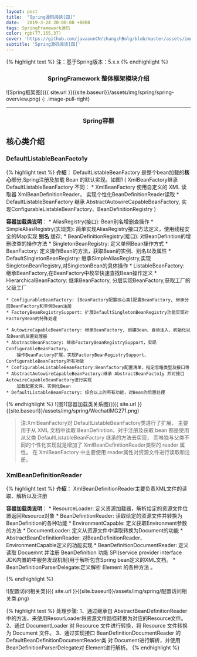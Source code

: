 ```yaml
---
layout: post
title:  "Spring源码阅读[四]"
date:   2019-3-24 20:00:00 +0800
tags: SpringFramework源码
color: rgb(77,155,37)
cover: 'https://github.com/javasunCN/zhangzhBolg/blob/master/assets/img/spring/spring.jpg?raw=true'
subtitle: 'Spring源码阅读[四]'
---
```


{% highlight text %}
    注：基于Spring版本：5.x.x
{% endhighlight %} 


<center><b><h3>SpringFramework 整体框架模块介绍</h3></b></center>

![Spring框架图]({{ site.url }}{{site.baseurl}}/assets/img/spring/spring-overview.png)
{: .image-pull-right}

------------------------

<center><b><h3>Spring容器</h3></b></center>

## **核心类介绍** 
      
### **DefaultListableBeanFacto1y** 
{% highlight text %}
**介绍**：
    DefaultListableBeanFactory 是整个bean加载的**核心**部分,Spring注册及加载 Bean 的默认实现。如图1
    (
        XmlBeanFactory继承DefaultListableBeanFactory
        不同：
            *   XmlBeanFactory 使用自定义的 XML 读取器 XmlBeanDefinitionReader，
                实现个性化BeanDefinitionReader读取
            *   DefaultListableBeanFactory 继承 AbstractAutowireCapableBeanFactory,
                实现ConfigurableListableBeanFactory、BeanDefinitionRegistry
    )
    
**容器加载类说明**： 
    * AliasRegistry(接口): Bean别名增删查操作
    * SimpleAliasRegistry(实现类): 简单实现AliasRegistry接口方法定义，使用线程安全的Map实现 **别名** 缓存;
    * BeanDefinitionRegistry(接口): 对BeanDefinition的增删改查的操作方法
    * SingletonBeanRegistry: 定义单例Bean操作方式
    * BeanFactory: 定义操作Bean的方法，获取Bean的实例、别名以及属性
    * DefaultSingletonBeanRegistry: 继承SimpleAliasRegistry,实现SingletonBeanRegistry,对SingletonBean的具体操作
    * ListableBeanFactory: 继承BeanFactory,在BeanFactory中枚举快速查找Bean操作定义
    * HierarchicalBeanFactory: 继承BeanFactory, 分层实现BeanFactory,获取工厂的父级工厂
    
    * ConfigurableBeanFactory: [BeanFactory配置核心类]配置BeanFactory, 继承分层BeanFactory和单例Bean注册
    * FactoryBeanRegistrySupport: 扩展DefaultSingletonBeanRegistry功能实现对FactoryBean的特殊处理

    * AutowireCapableBeanFactory: 继承BeanFactory, 创建Bean、自动注入、初始化以及Bean的后置处理器
    * AbstractBeanFactory: 继承FactoryBeanRegistrySupport，实现ConfigurableBeanFactory，
        操作BeanFactory扩展，实现FactoryBeanRegistrySupport、ConfigurableBeanFactory所有功能
    * ConfigurableListableBeanFactory:Beanfactory配置清单，指定忽略类型及接口等
    * AbstractAutowireCapableBeanFactory:继承 AbstractBeanFacto1y 并对接口 AutowireCapableBeanFactory进行实现
        加载配置文件、实例化Bean
    * DefaultListableBeanFactory: 综合以上的所有功能，对Bean的后置处理


{% endhighlight %} 
![图1(容器加载类关系图)]({{ site.url }}{{site.baseurl}}/assets/img/spring/WechatIMG271.png)

> 注:XmlBeanFactory对 DefaultListableBeanFactorγ类进行了扩展，
> 主要用于从 XML 文档中读取 BeanDefinition，对于注册及获取 bean 都是使用从父类 DefaultListableBeanFactory 继承的方法去实现，
> 而唯独与父类不同的个性化实现就是增加了 XmlBeanDefinitionReader类型的 reader 属性。
> 在 XmlBeanFactory 中主要使用 reader属性对资源文件进行读取和注册。

### **XmlBeanDefinitionReader** 
{% highlight text %}
**介绍**：
    XmlBeanDefinitionReader主要负责XML文件的读取、解析以及注册
 
**容器加载类说明**：
    * ResourceLoader: 定义资源加载器，解析给定的资源文件位置返回Resource对象
    * BeanDefinitionReader: 读取给定的资源文件并转换为BeanDefinition的各种功能
    * EnvironmentCapable: 定义获取Environment参数的方法
    * DocumentLoader: 定义从资源文件中读取转换为Document的功能
    * AbstractBeanDefinitionReader: 对BeanDefinitionReader、EnvironmentCapable定义的功能实现
    * BeanDefinitionDocumentReader: 定义读取 Docuemnt 并注册 BeanDefinition 功能
        SPI(service provider interface JDK内置的中服务发现机制)用于解析包含Spring bean定义的XML文档。
    * BeanDefinitionParserDelegate:定义解析 Element 的各种方法 。
    
{% endhighlight %} 

![配置访问相关类]({{ site.url }}{{site.baseurl}}/assets/img/spring/配置访问相关类.png)

{% highlight text %}
处理步骤:
    1、通过继承自 AbstractBeanDefinitionReader中的方法，来使用ResourLoader将资源文件路径转换为对应的Resource文件。
    2、通过 DocumentLoader 对 Resource 文件进行转换，将 Resource 文件转换为 Document 文件。
    3、通过实现接口 BeanDefinitionDocumentReader 的 DefaultBeanDefinitionDocumentReader类
       对 Document进行解析，并使用 BeanDefinitionParserDelegate对 Element进行解析。
{% endhighlight %}


